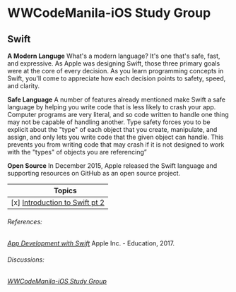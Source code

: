 # WWCodeManila-iOS Study Group

## Swift 
**A Modern Languge**
What's a modern language? It's one that's safe, fast, and expressive. As Apple was designing Swift, those three primary goals were at the core of every decision. As you learn programming concepts in Swift, you'll come to appreciate how each decision points to safety, speed, and clarity.

**Safe Language**
A number of features already mentioned make Swift a safe language by helping you write code that is less likely to crash your app. Computer programs are very literal, and so code written to handle one thing may not be capable of handling another. Type safety forces you to be explicit about the "type" of each object that you create, manipulate, and assign, and only lets you write code that the given object can handle. This prevents you from writing code that may crash if it is not designed to work with the "types" of objects you are referencing”

**Open Source**
In December 2015, Apple released the Swift language and supporting resources on GitHub as an open source project.

|&nbsp;&nbsp;&nbsp;&nbsp;&nbsp;&nbsp;&nbsp;&nbsp;Topics |
|------ |
| [x] [Introduction to Swift pt 2](https://gitlab.com/wwcodemanila/WWCodeManila-iOS/tree/master/Session-02.playground)|


<!--
|&nbsp;&nbsp;&nbsp;&nbsp;&nbsp;&nbsp;&nbsp;&nbsp;Topics |
 ------ |
  |
| |
 | [x]&nbsp;&nbsp;&nbsp;&nbsp;&nbsp;&nbsp; [Swift Optionals](https://gitlab.com/wwcodemanila/WWCodeManila-iOS/tree/master/Session-04.playground)-->

###### References:  
[_App Development with Swift_](https://itun.es/ph/SoKQib.l) Apple Inc. - Education, 2017.
###### Discussions:
[_WWCodeManila-iOS Study Group_](https://www.meetup.com/Women-Who-Code-Manila/messages/boards/thread/50790558)
